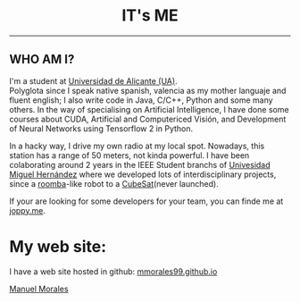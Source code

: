 <h1 align="center">IT's ME</h1>  

---

## WHO AM I?

I'm a student at [Universidad de Alicante (UA)](https://www.ua.es/ "La UA no actUA").  
Polyglota since I speak native spanish, valencia as my mother languaje and fluent english; I also write code in Java, C/C++, Python and some many others.
In the way of specialising on Artificial Intelligence, I have done some courses about CUDA, Artificial and Computericed Visión, and Development of Neural Networks using Tensorflow 2 in Python.

In a hacky way, I drive my own radio at my local spot. Nowadays, this station has a range of 50 meters, not kinda powerful.
I have been colaborating around 2 years in the IEEE Student branchs of [Univesidad Miguel Hernández](https://umh.es/ "umhuuuus") where we developed lots of interdisciplinary projects, since a [roomba](https://www.irobot.es/)-like robot to a [CubeSat](https://en.wikipedia.org/wiki/CubeSat)(never launched).

If your are looking for some developers for your team, you can finde me at [joppy.me](https://app.joppy.me/).

# My web site:

I have a web site hosted in github: [mmorales99.github.io](https://mmorales99.github.io)

<div class="LI-profile-badge"  data-version="v1" data-size="medium" data-locale="es_ES" data-type="vertical" data-theme="dark" data-vanity="manuel-morales-1a34761a9"><a class="LI-simple-link" href='https://es.linkedin.com/in/manuel-morales-1a34761a9?trk=profile-badge'>Manuel Morales</a></div>

